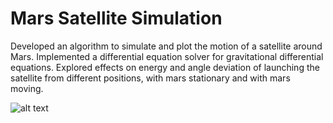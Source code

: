 # Mars Satellite Simulation
Developed an algorithm to simulate and plot the motion of a satellite around Mars. 
Implemented a differential equation solver for gravitational differential equations. 
Explored effects on energy and angle deviation of launching the satellite from different positions, with mars stationary and with mars moving.

![alt text](https://github.com/mhal1/Mars_Satellite/blob/master/Orbits.png?raw=true)
